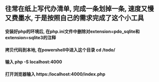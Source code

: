 ## 往常在纸上写代办清单, 完成一条划掉一条, 速度又慢又费墨水, 于是按照自己的需求完成了这个小工具

#### 安装好php的环境后, 在php.ini文件中删除对extension=pdo_sqlite和extension=sqlite3的注释

#### 拷贝代码到本地, 在powershell中进入这个目录 cd /todo/ 

#### 输入 php -S localhost:4000

#### 打开浏览器输入 https:/localhost:4000/index.php

